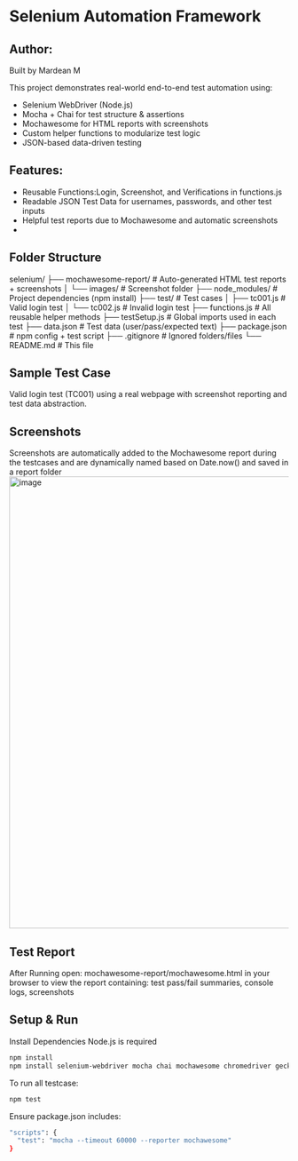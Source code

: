 # Selenium Automation Framework
## Author:
Built by Mardean M

This project demonstrates real-world end-to-end test automation using:

- Selenium WebDriver (Node.js)
- Mocha + Chai for test structure & assertions
- Mochawesome for HTML reports with screenshots
- Custom helper functions to modularize test logic
- JSON-based data-driven testing

## Features:
- Reusable Functions:Login, Screenshot, and Verifications in functions.js
- Readable JSON Test Data for usernames, passwords, and other test inputs
- Helpful test reports due to Mochawesome and automatic screenshots
- 

## Folder Structure

selenium/
├── mochawesome-report/ # Auto-generated HTML test reports + screenshots
│ └── images/ # Screenshot folder
├── node_modules/ # Project dependencies (npm install)
├── test/ # Test cases
│ ├── tc001.js # Valid login test
│ └── tc002.js # Invalid login test
├── functions.js # All reusable helper methods
├── testSetup.js # Global imports used in each test
├── data.json # Test data (user/pass/expected text)
├── package.json # npm config + test script
├── .gitignore # Ignored folders/files
└── README.md # This file


## Sample Test Case

Valid login test (TC001) using a real webpage with screenshot reporting and test data abstraction.

## Screenshots 
Screenshots are automatically added to the Mochawesome report during the testcases and are dynamically named based on Date.now() and saved in a report folder
<img width="1295" height="814" alt="image" src="https://github.com/user-attachments/assets/d0f71042-080c-4063-b437-3a65d76c24ec" />

## Test Report
After Running open: mochawesome-report/mochawesome.html
in your browser to view the report containing: test pass/fail summaries, console logs, screenshots

## Setup & Run
Install Dependencies
Node.js is required
```bash
npm install
npm install selenium-webdriver mocha chai mochawesome chromedriver geckodriver
```
To run all testcase:
```bash
npm test
```
Ensure package.json includes:
```bash
"scripts": {
  "test": "mocha --timeout 60000 --reporter mochawesome"
}
```
